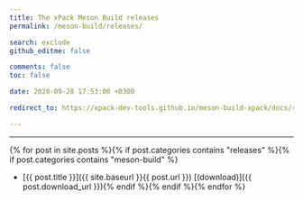 ```yaml
---
title: The xPack Meson Build releases
permalink: /meson-build/releases/

search: exclude
github_editme: false

comments: false
toc: false

date: 2020-09-28 17:53:00 +0300

redirect_to: https://xpack-dev-tools.github.io/meson-build-xpack/docs/releases/

---
```


___
{% for post in site.posts %}{% if post.categories contains "releases" %}{% if post.categories contains "meson-build" %}
* [{{ post.title }}]({{ site.baseurl }}{{ post.url }}) [(download)]({{ post.download_url }}){% endif %}{% endif %}{% endfor %}
